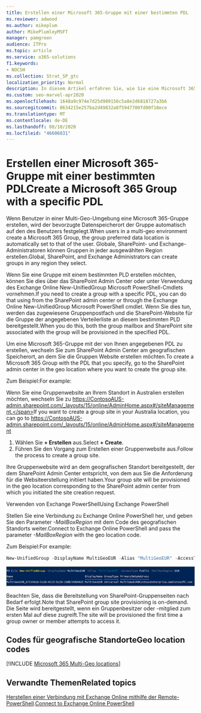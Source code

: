```yaml
---
title: Erstellen einer Microsoft 365-Gruppe mit einer bestimmten PDL
ms.reviewer: adwood
ms.author: mikeplum
author: MikePlumleyMSFT
manager: pamgreen
audience: ITPro
ms.topic: article
ms.service: o365-solutions
f1.keywords:
- NOCSH
ms.collection: Strat_SP_gtc
localization_priority: Normal
description: In diesem Artikel erfahren Sie, wie Sie eine Microsoft 365-Gruppe mit einem angegebenen bevorzugten Datenspeicherort in einer Multi-Geo-Umgebung erstellen.
ms.custom: seo-marvel-apr2020
ms.openlocfilehash: 1648a9c974e7d25d989156c5a8e2d6818727a3b6
ms.sourcegitcommit: 8634215e257ba2d49832a8f5947700fd00f18ece
ms.translationtype: MT
ms.contentlocale: de-DE
ms.lasthandoff: 08/10/2020
ms.locfileid: "46606831"
---
```

# <a name="create-a-microsoft-365-group-with-a-specific-pdl"></a><span data-ttu-id="07b10-103">Erstellen einer Microsoft 365-Gruppe mit einer bestimmten PDL</span><span class="sxs-lookup"><span data-stu-id="07b10-103">Create a Microsoft 365 Group with a specific PDL</span></span>

<span data-ttu-id="07b10-104">Wenn Benutzer in einer Multi-Geo-Umgebung eine Microsoft 365-Gruppe erstellen, wird der bevorzugte Datenspeicherort der Gruppe automatisch auf den des Benutzers festgelegt.</span><span class="sxs-lookup"><span data-stu-id="07b10-104">When users in a multi-geo environment create a Microsoft 365 Group, the group preferred data location is automatically set to that of the user.</span></span> <span data-ttu-id="07b10-105">Globale, SharePoint- und Exchange-Administratoren können Gruppen in jeder ausgewählten Region erstellen.</span><span class="sxs-lookup"><span data-stu-id="07b10-105">Global, SharePoint, and Exchange Administrators can create groups in any region they select.</span></span> 

<span data-ttu-id="07b10-106">Wenn Sie eine Gruppe mit einem bestimmten PLD erstellen möchten, können Sie dies über das SharePoint Admin Center oder unter Verwendung des Exchange Online New-UnifiedGroup Microsoft PowerShell-Cmdlets vornehmen.</span><span class="sxs-lookup"><span data-stu-id="07b10-106">If you need to create a group with a specific PDL, you can do that using from the SharePoint admin center or through the Exchange Online New-UnifiedGroup Microsoft PowerShell cmdlet.</span></span> <span data-ttu-id="07b10-107">Wenn Sie dies tun, werden das zugewiesene Gruppenpostfach und die SharePoint-Website für die Gruppe der angegebenen Verteilerliste an diesem bestimmten PLD bereitgestellt.</span><span class="sxs-lookup"><span data-stu-id="07b10-107">When you do this, both the group mailbox and SharePoint site associated with the group will be provisioned in the specified PDL.</span></span>

<span data-ttu-id="07b10-108">Um eine Microsoft 365-Gruppe mit der von Ihnen angegebenen PDL zu erstellen, wechseln Sie zum SharePoint Admin Center am geografischen Speicherort, an dem Sie die Gruppen Website erstellen möchten.</span><span class="sxs-lookup"><span data-stu-id="07b10-108">To create a Microsoft 365 Group with the PDL that you specify, go to the SharePoint admin center in the geo location where you want to create the group site.</span></span>

<span data-ttu-id="07b10-109">Zum Beispiel:</span><span class="sxs-lookup"><span data-stu-id="07b10-109">For example:</span></span>

<span data-ttu-id="07b10-110">Wenn Sie eine Gruppenwebsite an Ihrem Standort in Australien erstellen möchten, wechseln Sie zu https://ContosoAUS-admin.sharepoint.com/_layouts/15/online/AdminHome.aspx#/siteManagement.</span><span class="sxs-lookup"><span data-stu-id="07b10-110">If you want to create a group site in your Australia location, you can go to https://ContosoAUS-admin.sharepoint.com/_layouts/15/online/AdminHome.aspx#/siteManagement</span></span>

1. <span data-ttu-id="07b10-111">Wählen Sie **+ Erstellen** aus.</span><span class="sxs-lookup"><span data-stu-id="07b10-111">Select **+ Create**.</span></span>
2. <span data-ttu-id="07b10-112">Führen Sie den Vorgang zum Erstellen einer Gruppenwebsite aus.</span><span class="sxs-lookup"><span data-stu-id="07b10-112">Follow the process to create a group site.</span></span>

<span data-ttu-id="07b10-113">Ihre Gruppenwebsite wird an dem geografischen Standort bereitgestellt, der dem SharePoint Admin Center entspricht, von dem aus Sie die Anforderung für die Websiteerstellung initiiert haben.</span><span class="sxs-lookup"><span data-stu-id="07b10-113">Your group site will be provisioned in the geo location corresponding to the SharePoint admin center from which you initiated the site creation request.</span></span> 

<span data-ttu-id="07b10-114">Verwenden von Exchange PowerShell</span><span class="sxs-lookup"><span data-stu-id="07b10-114">Using Exchange PowerShell</span></span> 

<span data-ttu-id="07b10-115">Stellen Sie eine Verbindung zu Exchange Online PowerShell her, und geben Sie den Parameter *-MailBoxRegion* mit dem Code des geografischen Standorts weiter.</span><span class="sxs-lookup"><span data-stu-id="07b10-115">Connect to Exchange Online PowerShell and pass the parameter *-MailBoxRegion* with the geo location code.</span></span>

<span data-ttu-id="07b10-116">Zum Beispiel:</span><span class="sxs-lookup"><span data-stu-id="07b10-116">For example:</span></span> 

```PowerShell
New-UnifiedGroup -DisplayName MultiGeoEUR -Alias "MultiGeoEUR" -AccessType Public -MailboxRegion EUR 
```

![Screenshot des New-UnifiedGroup PowerShell cmdlet mit Syntax](media/multi-geo-new-group-with-pdl-powershell.png)

<span data-ttu-id="07b10-118">Beachten Sie, dass die Bereitstellung von SharePoint-Gruppenseiten nach Bedarf erfolgt.</span><span class="sxs-lookup"><span data-stu-id="07b10-118">Note that SharePoint group site provisioning is on-demand.</span></span> <span data-ttu-id="07b10-119">Die Seite wird bereitgestellt, wenn ein Gruppenbesitzer oder -mitglied zum ersten Mal auf diese zugreift.</span><span class="sxs-lookup"><span data-stu-id="07b10-119">The site will be provisioned the first time a group owner or member attempts to access it.</span></span>

## <a name="geo-location-codes"></a><span data-ttu-id="07b10-120">Codes für geografische Standorte</span><span class="sxs-lookup"><span data-stu-id="07b10-120">Geo location codes</span></span>

[!INCLUDE [Microsoft 365 Multi-Geo locations](includes/office-365-multi-geo-locations.md)]

## <a name="related-topics"></a><span data-ttu-id="07b10-121">Verwandte Themen</span><span class="sxs-lookup"><span data-stu-id="07b10-121">Related topics</span></span>

<span data-ttu-id="07b10-122">[Herstellen einer Verbindung mit Exchange Online mithilfe der Remote-PowerShell](https://docs.microsoft.com/powershell/exchange/exchange-online/connect-to-exchange-online-powershell/connect-to-exchange-online-powershell).</span><span class="sxs-lookup"><span data-stu-id="07b10-122">[Connect to Exchange Online PowerShell](https://docs.microsoft.com/powershell/exchange/exchange-online/connect-to-exchange-online-powershell/connect-to-exchange-online-powershell)</span></span>
